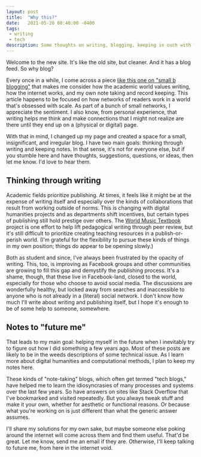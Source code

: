 ```yaml
---
layout: post
title:  "Why this?"
date:   2021-05-20 08:40:00 -0400
tags: 
 - writing
 - tech
description: Some thoughts on writing, blogging, keeping in ouch with future me, and the like.
---
```

Welcome to the new site. It's like the old site, but cleaner. And it has a blog feed. So why blog?

Every once in a while, I come across a piece [like this one on "small b blogging"](https://tomcritchlow.com/2018/02/23/small-b-blogging/) that makes me consider how the academic world values writing, how the internet works, and my own note taking and record keeping. This article happens to be focused on how networks of readers work in a world that's obsessed with scale. As part of a bunch of small networks, I appreciate the sentiment. I also know, from personal experience, that writing helps me think and make connections that I might not realize are there until they end up on a (physical or digital) page.

With that in mind, I changed up my page and created a space for a small, insignificant, and irregular blog. I have two main goals: thinking through writing and keeping notes. In that sense, it's not for everyone else, but if you stumble here and have thoughts, suggestions, questions, or ideas, then let me know. I'd love to hear them.

## Thinking through writing

Academic fields prioritize publishing. At times, it feels like it might be at the expense of writing itself and especially over the kinds of collaborations that result from working outside of norms. This is changing with digital humanities projects and as departments shift incentives, but certain types of publishing still hold prestige over others. The [World Music Textbook](https://worldmusictextbook.org) project is one effort to help lift pedagogical writing through peer review, but it's still difficult to prioritize creating teaching resources in a publish-or-perish world. (I'm grateful for the flexibility to pursue these kinds of things in my own position; things do appear to be opening slowly.)

Both as student and since, I've always been frustrated by the opacity of writing. This, too, is improving as Facebook groups and other communities are growing to fill this gap and demystify the publishing process. It's a shame, though, that these live in Facebook-land, closed to the world, especially for those who choose to avoid social media. The discussions are wonderfully healthy, but locked away from searches and inaccessible to anyone who is not already in a (literal) social network. I don't know how much I'll write about writing and publishing itself, but I hope it's enough to be of some help to someone, somewhere.

## Notes to "future me"

That leads to my main goal: helping myself in the future when I inevitably try to figure out how I did something a few years ago. Most of these posts are likely to be in the weeds descriptions of some technical issue. As I learn more about digital humanities and computational methods, I plan to keep my notes here.

These kinds of "note-taking" blogs, which often get termed "tech blogs," have helped me to learn the idiosyncrasies of many processes and systems over the last few years. So have answers on sites like Stack Overflow that I've bookmarked and visited repeatedly. But you always tweak stuff and make it your own, whether for aesthetic or functional reasons. Or because what you're working on is just different than what the generic answer assumes.

I'll share my solutions for my own sake, but maybe someone else poking around the internet will come across them and find them useful. That'd be great. Let me know, send me an email if they are. Otherwise, I'll keep talking to future me, from here in the internet void.